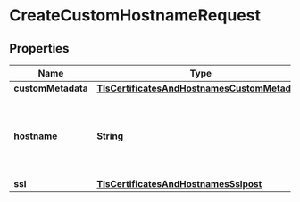 

# CreateCustomHostnameRequest


## Properties

| Name | Type | Description | Notes |
|------------ | ------------- | ------------- | -------------|
|**customMetadata** | [**TlsCertificatesAndHostnamesCustomMetadata**](TlsCertificatesAndHostnamesCustomMetadata.md) |  |  [optional] |
|**hostname** | **String** | The custom hostname that will point to your hostname via CNAME. |  |
|**ssl** | [**TlsCertificatesAndHostnamesSslpost**](TlsCertificatesAndHostnamesSslpost.md) |  |  |



